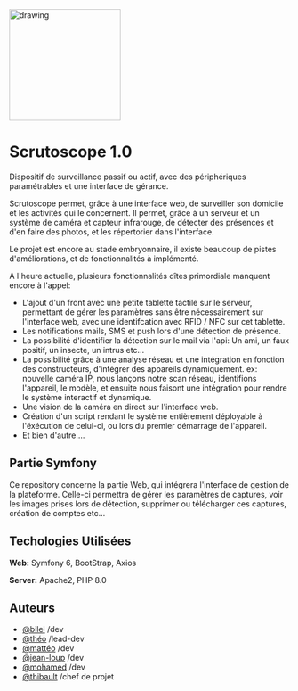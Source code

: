 <img src="https://img.freepik.com/vecteurs-premium/conception-modele-logo-photographie-appareil-photo-numerique-points_20029-1197.jpg" alt="drawing" width="200"/>


# Scrutoscope 1.0

Dispositif de surveillance passif ou actif, avec des périphériques paramétrables et une interface de gérance.

Scrutoscope permet, grâce à une interface web, de surveiller son domicile et les activités qui le concernent. Il permet, grâce à un serveur et un système de caméra et capteur infrarouge, de détecter des présences et d'en faire des photos, et les répertorier dans l'interface.

Le projet est encore au stade embryonnaire, il existe beaucoup de pistes d'améliorations, et de fonctionnalités à implémenté.

A l'heure actuelle, plusieurs fonctionnalités dîtes primordiale manquent encore à l'appel:
- L'ajout d'un front avec une petite tablette tactile sur le serveur, permettant de gérer les paramètres sans être nécessairement sur l'interface web, avec une identifcation avec RFID / NFC sur cet tablette.
- Les notifications mails, SMS et push lors d'une détection de présence. 
- La possibilité d'identifier la détection sur le mail via l'api: Un ami, un faux positif, un insecte, un intrus etc...
- La possibilité grâce à une analyse réseau et une intégration en fonction des constructeurs, d'intégrer des appareils dynamiquement. ex: nouvelle caméra IP, nous lançons notre scan réseau, identifions l'appareil, le modèle, et ensuite nous faisont une intégration pour rendre le système interactif et dynamique.
- Une vision de la caméra en direct sur l'interface web.
- Création d'un script rendant le système entièrement déployable à l'éxécution de celui-ci, ou lors du premier démarrage de l'appareil.
- Et bien d'autre....

## Partie Symfony

Ce repository concerne la partie Web, qui intégrera l'interface de gestion de la plateforme. Celle-ci permettra de gérer les paramètres de captures, voir les images prises lors de détection, supprimer ou télécharger ces captures, création de comptes etc...

## Techologies Utilisées

**Web:** Symfony 6, BootStrap, Axios

**Server:** Apache2, PHP 8.0

## Auteurs

- [@bilel](https://github.com/Bilel69500) /dev
- [@théo](https://github.com/theoPARENTIT) /lead-dev
- [@mattéo](https://github.com/matvki) /dev
- [@jean-loup](https://github.com/hardkos77) /dev
- [@mohamed](https://github.com/MohamedZazou) /dev
- [@thibault](https://github.com/ThibautGr) /chef de projet
